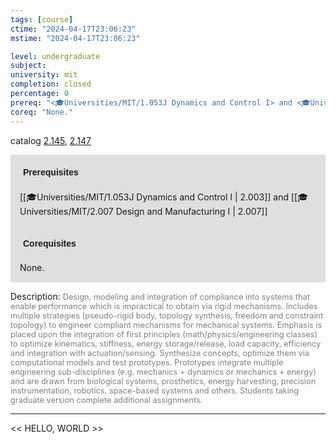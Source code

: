 ```yaml
---
tags: [course]
ctime: "2024-04-17T23:06:23"
mstime: "2024-04-17T23:06:23"

level: undergraduate
subject: 
university: mit
completion: closed
percentage: 0
prereq: "<🎓Universities/MIT/1.053J Dynamics and Control I> and <🎓Universities/MIT/2.007 Design and Manufacturing I>"
coreq: "None."
---
```


catalog [2.145](http://student.mit.edu/catalog/m2a.html#2.145), [2.147](http://student.mit.edu/catalog/m2a.html#2.147)

<span style="display: block; padding: 15px; background-color: rgb(100, 100, 100, 0.2);"><font id="m_prereq1861_0" style="display: block; font-family: Arial, sans-serif; font-weight: bold; padding: 5px">Prerequisites</font><br><span id="prereq1861_0">[[🎓Universities/MIT/1.053J Dynamics and Control I | 2.003]] and [[🎓Universities/MIT/2.007 Design and Manufacturing I | 2.007]]</span></span>
<span style="display: block; padding: 15px; background-color: rgb(100, 100, 100, 0.2);"><font id="m_coreq1861_0" style="display: block; font-family: Arial, sans-serif; font-weight: bold; padding: 5px">Corequisites</font><br><span id="coreq1861_0">None.</span></span>

<font style="">Description:</font>
<font style="color: grey; font-size: 0.8rem;">Design, modeling and integration of compliance into systems that enable performance which is impractical to obtain via rigid mechanisms. Includes multiple strategies (pseudo-rigid body, topology synthesis, freedom and constraint topology) to engineer compliant mechanisms for mechanical systems. Emphasis is placed upon the integration of first principles (math/physics/engineering classes) to optimize kinematics, stiffness, energy storage/release, load capacity, efficiency and integration with actuation/sensing. Synthesize concepts, optimize them via computational models and test prototypes. Prototypes integrate multiple engineering sub-disciplines (e.g. mechanics + dynamics or mechanics + energy) and are drawn from biological systems, prosthetics, energy harvesting, precision instrumentation, robotics, space-based systems and others. Students taking graduate version complete additional assignments.</font>



---

<< HELLO, WORLD >>
